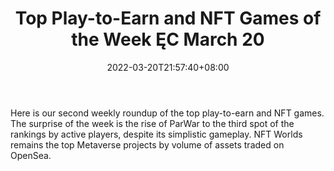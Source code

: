 ﻿---
title: "Top Play-to-Earn and NFT Games of the Week ĘC March 20"
date: 2022-03-20T21:57:40+08:00
lastmod: 2022-03-20T16:45:40+08:00
draft: false
authors: ["Amanda"]
description: "Here is our second weekly roundup of the top play-to-earn and NFT games. The surprise of the week is the rise of ParWar to the third spot of the rankings by active players, despite its simplistic gameplay. NFT Worlds remains the top Metaverse projects by volume of assets traded on OpenSea."
featuredImage: "top-play-to-earn-and-nft-games-of-the-week-march-20.jpeg"
tags: ["Virtual World","Play to Earn"]
categories: ["news"]
news: ["Virtual World"]
weight: 
lightgallery: true
pinned: false
recommend: false
recommend1: false
---

Here is our second weekly roundup of the top play-to-earn and NFT games. The surprise of the week is the rise of ParWar to the third spot of the rankings by active players, despite its simplistic gameplay. NFT Worlds remains the top Metaverse projects by volume of assets traded on OpenSea.

<!--more-->

